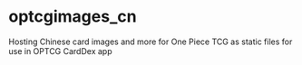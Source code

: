 # optcgimages_cn
Hosting Chinese card images and more for One Piece TCG as static files for use in OPTCG CardDex app
